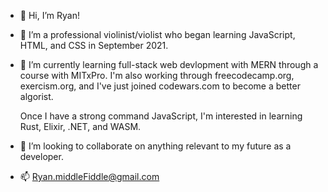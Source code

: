 - 👋 Hi, I’m Ryan!

- 👀 I’m a professional violinist/violist who began learning JavaScript, HTML, and CSS in September 2021.

- 🌱 I’m currently learning full-stack web devlopment with MERN through a course with MITxPro. I'm also working through 
   freecodecamp.org, exercism.org, and I've just joined codewars.com to become a better algorist. 
   
   Once I have a strong command JavaScript, I'm interested in learning Rust, Elixir,
   .NET, and WASM. 
   
- 💞️ I’m looking to collaborate on anything relevant to my future as a developer.

- 📫 Ryan.middleFiddle@gmail.com
